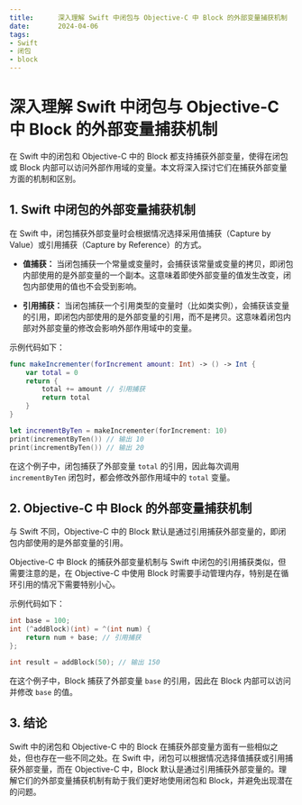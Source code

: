 ```yaml
---
title:      深入理解 Swift 中闭包与 Objective-C 中 Block 的外部变量捕获机制
date:       2024-04-06
tags:
- Swift
- 闭包
- block
--- 
```


# 深入理解 Swift 中闭包与 Objective-C 中 Block 的外部变量捕获机制

在 Swift 中的闭包和 Objective-C 中的 Block 都支持捕获外部变量，使得在闭包或 Block 内部可以访问外部作用域的变量。本文将深入探讨它们在捕获外部变量方面的机制和区别。

## 1. Swift 中闭包的外部变量捕获机制

在 Swift 中，闭包捕获外部变量时会根据情况选择采用值捕获（Capture by Value）或引用捕获（Capture by Reference）的方式。

- **值捕获：** 当闭包捕获一个常量或变量时，会捕获该常量或变量的拷贝，即闭包内部使用的是外部变量的一个副本。这意味着即使外部变量的值发生改变，闭包内部使用的值也不会受到影响。

- **引用捕获：** 当闭包捕获一个引用类型的变量时（比如类实例），会捕获该变量的引用，即闭包内部使用的是外部变量的引用，而不是拷贝。这意味着闭包内部对外部变量的修改会影响外部作用域中的变量。

示例代码如下：

```swift
func makeIncrementer(forIncrement amount: Int) -> () -> Int {
    var total = 0
    return {
        total += amount // 引用捕获
        return total
    }
}

let incrementByTen = makeIncrementer(forIncrement: 10)
print(incrementByTen()) // 输出 10
print(incrementByTen()) // 输出 20
```

在这个例子中，闭包捕获了外部变量 `total` 的引用，因此每次调用 `incrementByTen` 闭包时，都会修改外部作用域中的 `total` 变量。

## 2. Objective-C 中 Block 的外部变量捕获机制

与 Swift 不同，Objective-C 中的 Block 默认是通过引用捕获外部变量的，即闭包内部使用的是外部变量的引用。

Objective-C 中 Block 的捕获外部变量机制与 Swift 中闭包的引用捕获类似，但需要注意的是，在 Objective-C 中使用 Block 时需要手动管理内存，特别是在循环引用的情况下需要特别小心。

示例代码如下：

```objective-c
int base = 100;
int (^addBlock)(int) = ^(int num) {
    return num + base; // 引用捕获
};

int result = addBlock(50); // 输出 150
```

在这个例子中，Block 捕获了外部变量 `base` 的引用，因此在 Block 内部可以访问并修改 `base` 的值。

## 3. 结论

Swift 中的闭包和 Objective-C 中的 Block 在捕获外部变量方面有一些相似之处，但也存在一些不同之处。在 Swift 中，闭包可以根据情况选择值捕获或引用捕获外部变量，而在 Objective-C 中，Block 默认是通过引用捕获外部变量的。理解它们的外部变量捕获机制有助于我们更好地使用闭包和 Block，并避免出现潜在的问题。